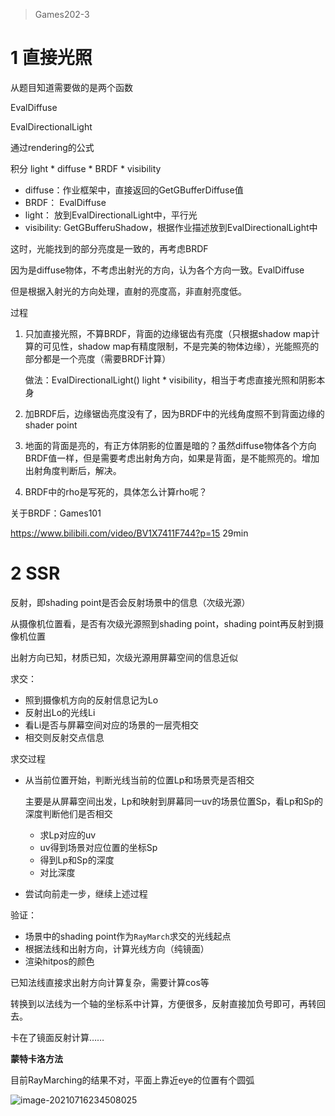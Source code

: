 > Games202-3

# 1 直接光照

从题目知道需要做的是两个函数

EvalDiffuse

EvalDirectionalLight

通过rendering的公式

积分 light * diffuse * BRDF * visibility

- diffuse：作业框架中，直接返回的GetGBufferDiffuse值
- BRDF： EvalDiffuse
- light： 放到EvalDirectionalLight中，平行光
- visibility: GetGBufferuShadow，根据作业描述放到EvalDirectionalLight中



这时，光能找到的部分亮度是一致的，再考虑BRDF

因为是diffuse物体，不考虑出射光的方向，认为各个方向一致。EvalDiffuse

但是根据入射光的方向处理，直射的亮度高，非直射亮度低。



过程

1. 只加直接光照，不算BRDF，背面的边缘锯齿有亮度（只根据shadow map计算的可见性，shadow map有精度限制，不是完美的物体边缘），光能照亮的部分都是一个亮度（需要BRDF计算）

   做法：EvalDirectionalLight() light * visibility，相当于考虑直接光照和阴影本身

2. 加BRDF后，边缘锯齿亮度没有了，因为BRDF中的光线角度照不到背面边缘的shader point

3. 地面的背面是亮的，有正方体阴影的位置是暗的？虽然diffuse物体各个方向BRDF值一样，但是需要考虑出射角方向，如果是背面，是不能照亮的。增加出射角度判断后，解决。

4. BRDF中的rho是写死的，具体怎么计算rho呢？



关于BRDF：Games101

https://www.bilibili.com/video/BV1X7411F744?p=15 29min

# 2 SSR

反射，即shading point是否会反射场景中的信息（次级光源）

从摄像机位置看，是否有次级光源照到shading point，shading point再反射到摄像机位置

出射方向已知，材质已知，次级光源用屏幕空间的信息近似



求交：

- 照到摄像机方向的反射信息记为Lo
- 反射出Lo的光线Li
- 看Li是否与屏幕空间对应的场景的一层壳相交
- 相交则反射交点信息



求交过程

- 从当前位置开始，判断光线当前的位置Lp和场景壳是否相交

  主要是从屏幕空间出发，Lp和映射到屏幕同一uv的场景位置Sp，看Lp和Sp的深度判断他们是否相交

  - 求Lp对应的uv
  - uv得到场景对应位置的坐标Sp
  - 得到Lp和Sp的深度
  - 对比深度

- 尝试向前走一步，继续上述过程



验证：

- 场景中的shading point作为`RayMarch`求交的光线起点
- 根据法线和出射方向，计算光线方向（纯镜面）
- 渲染hitpos的颜色



已知法线直接求出射方向计算复杂，需要计算cos等

转换到以法线为一个轴的坐标系中计算，方便很多，反射直接加负号即可，再转回去。

卡在了镜面反射计算……



**蒙特卡洛方法**



目前RayMarching的结果不对，平面上靠近eye的位置有个圆弧

![image-20210716234508025](C:\liujuanjuan\github-plainliu\Games\Games202\Assignment3\NOTES.assets\image-20210716234508025.png)

